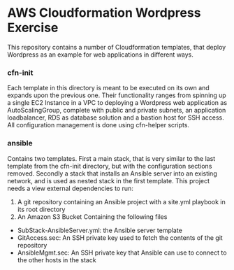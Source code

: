 # AWS Cloudformation Wordpress Exercise
This repository contains a number of Cloudformation templates, that deploy
Wordpress as an example for web applications in different ways.

### cfn-init
Each template in this directory is meant to be executed on its own and expands
upon the previous one. Their functionality ranges from spinning up a single
EC2 Instance in a VPC to deploying a Wordpress web application as
AutoScalingGroup, complete with public and private subnets, an application
loadbalancer, RDS as database solution and a bastion host for SSH access. All
configuration management is done using cfn-helper scripts.

### ansible
Contains two templates. First a main stack, that is very similar to the last
template from the cfn-init directory, but with the configuration sections
removed. Secondly a stack that installs an Ansible server into an existing
network, and is used as nested stack in the first template. This project needs
a view external dependencies to run:
1. A git repository containing an Ansible project with a site.yml playbook in its root directory
2. An Amazon S3 Bucket Containing the following files
  - SubStack-AnsibleServer.yml: the Ansible server template
  - GitAccess.sec: An SSH private key used to fetch the contents of the git repository
  - AnsibleMgmt.sec: An SSH private key that Ansible can use to connect to the other hosts in the stack
